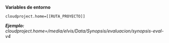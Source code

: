 **Variables de entorno**
```
cloudproject.home=[[RUTA_PROYECTO]]
```
***Ejemplo:*** *cloudproject.home=/media/elvis/Data/Synopsis/evaluacion/synopsis-eval-v4*


